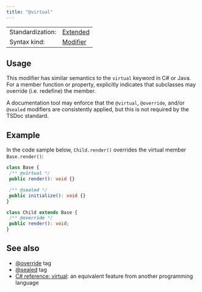 ```yaml
---
title: "@virtual"
---
```


<!-- prettier-ignore-start -->
|    |    |
| -- | -- |
| Standardization: | [Extended](https://tsdoc.org/pages/spec/standardization_groups/) |
| Syntax kind: | [Modifier](https://tsdoc.org/pages/spec/tag_kinds/) |
<!-- prettier-ignore-end -->

## Usage

This modifier has similar semantics to the `virtual` keyword in C# or Java. For a member function or property,
explicitly indicates that subclasses may override (i.e. redefine) the member.

A documentation tool may enforce that the `@virtual`, `@override`, and/or `@sealed` modifiers are consistently
applied, but this is not required by the TSDoc standard.

## Example

In the code sample below, `Child.render()` overrides the virtual member `Base.render()`:

```ts
class Base {
 /** @virtual */
 public render(): void {}

 /** @sealed */
 public initialize(): void {}
}

class Child extends Base {
 /** @override */
 public render(): void;
}
```

## See also

- [@override](https://tsdoc.org/pages/tags/override/) tag
- [@sealed](https://tsdoc.org/pages/tags/sealed/) tag
- [C# reference: virtual](https://docs.microsoft.com/en-us/dotnet/csharp/language-reference/keywords/virtual):
  an equivalent feature from another programming language
